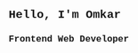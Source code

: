<!DOCTYPE html>
<html lang="en">
<head>
     <meta charset="UTF-8">
     <meta name="viewport" content="width=device-width, initial-scale=1.0">
</head>
<body>
     <section style="padding: 10px; font-family: 'Courier New', Courier, monospace;">
          <div>
               <h1>Hello, I'm Omkar</h1>
               <h3>Frontend Web Developer</h3>
          </div>
     </section>
</body>
</html>
